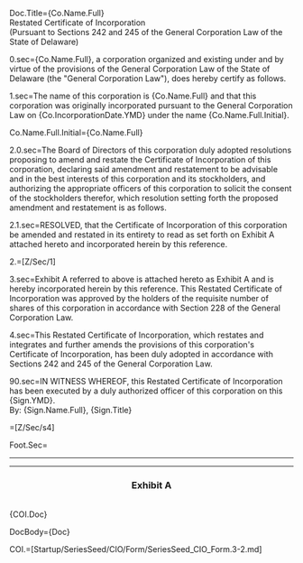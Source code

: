 Doc.Title={Co.Name.Full}<br>Restated Certificate of Incorporation<br>(Pursuant to Sections 242 and 245 of the General Corporation Law of the State of Delaware)

0.sec={Co.Name.Full}, a corporation organized and existing under and by virtue of the provisions of the General Corporation Law of the State of Delaware (the "General Corporation Law"), does hereby certify as follows.

1.sec=The name of this corporation is {Co.Name.Full} and that this corporation was originally incorporated pursuant to the General Corporation Law on {Co.IncorporationDate.YMD} under the name {Co.Name.Full.Initial}. 

Co.Name.Full.Initial={Co.Name.Full}

2.0.sec=The Board of Directors of this corporation duly adopted resolutions proposing to amend and restate the Certificate of Incorporation of this corporation, declaring said amendment and restatement to be advisable and in the best interests of this corporation and its stockholders, and authorizing the appropriate officers of this corporation to solicit the consent of the stockholders therefor, which resolution setting forth the proposed amendment and restatement is as follows.

2.1.sec=RESOLVED, that the Certificate of Incorporation of this corporation be amended and restated in its entirety to read as set forth on Exhibit A attached hereto and incorporated herein by this reference.

2.=[Z/Sec/1]

3.sec=Exhibit A referred to above is attached hereto as Exhibit A and is hereby incorporated herein by this reference.  This Restated Certificate of Incorporation was approved by the holders of the requisite number of shares of this corporation in accordance with Section 228 of the General Corporation Law. 

4.sec=This Restated Certificate of Incorporation, which restates and integrates and further amends the provisions of this corporation's Certificate of Incorporation, has been duly adopted in accordance with Sections 242 and 245 of the General Corporation Law. 

90.sec=IN WITNESS WHEREOF, this Restated Certificate of Incorporation has been executed by a duly authorized officer of this corporation on this {Sign.YMD}.<br>By:	{Sign.Name.Full}, {Sign.Title}

=[Z/Sec/s4]

Foot.Sec=<hr><hr><center><h3>Exhibit A</h3></center><br>{COI.Doc}

DocBody={Doc}

COI.=[Startup/SeriesSeed/CIO/Form/SeriesSeed_CIO_Form.3-2.md]